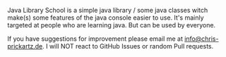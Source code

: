 Java Library School is a simple java library / some java classes witch make(s) some features of the java console easier to use. It's mainly targeted at people who are learning java. But can be used by everyone.  
  
If you have suggestions for improvement please email me at info@chris-prickartz.de. I will NOT react to GitHub Issues or random Pull requests.
